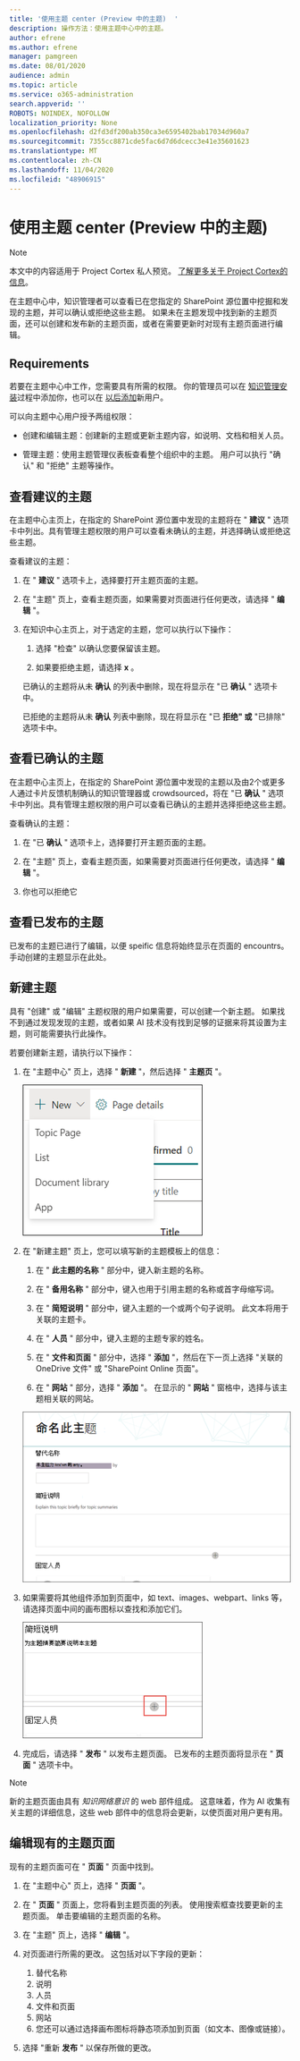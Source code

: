 ```yaml
---
title: '使用主题 center (Preview 中的主题)  '
description: 操作方法：使用主题中心中的主题。
author: efrene
ms.author: efrene
manager: pamgreen
ms.date: 08/01/2020
audience: admin
ms.topic: article
ms.service: o365-administration
search.appverid: ''
ROBOTS: NOINDEX, NOFOLLOW
localization_priority: None
ms.openlocfilehash: d2fd3df200ab350ca3e6595402bab17034d960a7
ms.sourcegitcommit: 7355cc8871cde5fac6d7d6dcecc3e41e35601623
ms.translationtype: MT
ms.contentlocale: zh-CN
ms.lasthandoff: 11/04/2020
ms.locfileid: "48906915"
---
```

# <a name="work-with-topics-in-the-topic-center-preview"></a>使用主题 center (Preview 中的主题) 

> [!Note] 
> 本文中的内容适用于 Project Cortex 私人预览。 [了解更多关于 Project Cortex的信息](https://aka.ms/projectcortex)。


在主题中心中，知识管理者可以查看已在您指定的 SharePoint 源位置中挖掘和发现的主题，并可以确认或拒绝这些主题。 如果未在主题发现中找到新的主题页面，还可以创建和发布新的主题页面，或者在需要更新时对现有主题页面进行编辑。

## <a name="requirements"></a>Requirements

若要在主题中心中工作，您需要具有所需的权限。 你的管理员可以在 [知识管理安装](set-up-knowledge-network.md)过程中添加你，也可以在 [以后添加](give-user-permissions-to-the-topic-center.md)新用户。

可以向主题中心用户授予两组权限：

- 创建和编辑主题：创建新的主题或更新主题内容，如说明、文档和相关人员。

- 管理主题：使用主题管理仪表板查看整个组织中的主题。 用户可以执行 "确认" 和 "拒绝" 主题等操作。


## <a name="review-suggested-topics"></a>查看建议的主题

在主题中心主页上，在指定的 SharePoint 源位置中发现的主题将在 " **建议** " 选项卡中列出。具有管理主题权限的用户可以查看未确认的主题，并选择确认或拒绝这些主题。


查看建议的主题：

1. 在 " **建议** " 选项卡上，选择要打开主题页面的主题。</br>

2. 在 "主题" 页上，查看主题页面，如果需要对页面进行任何更改，请选择 " **编辑** "。

3. 在知识中心主页上，对于选定的主题，您可以执行以下操作：

    1. 选择 "检查" 以确认您要保留该主题。
    
    1. 如果要拒绝主题，请选择 **x** 。

    已确认的主题将从未 **确认** 的列表中删除，现在将显示在 "已 **确认** " 选项卡中。

    已拒绝的主题将从未 **确认** 列表中删除，现在将显示在 "已 **拒绝" 或** "已排除" 选项卡中。

## <a name="review-confirmed-topics"></a>查看已确认的主题

在主题中心主页上，在指定的 SharePoint 源位置中发现的主题以及由2个或更多人通过卡片反馈机制确认的知识管理器或 crowdsourced，将在 "已 **确认** " 选项卡中列出。具有管理主题权限的用户可以查看已确认的主题并选择拒绝这些主题。


查看确认的主题：

1. 在 "已 **确认** " 选项卡上，选择要打开主题页面的主题。</br>

2. 在 "主题" 页上，查看主题页面，如果需要对页面进行任何更改，请选择 " **编辑** "。

3. 你也可以拒绝它

## <a name="review-published-topics"></a>查看已发布的主题
已发布的主题已进行了编辑，以便 speific 信息将始终显示在页面的 encountrs。 手动创建的主题显示在此处。

   
## <a name="create-a-new-topic"></a>新建主题

具有 "创建" 或 "编辑" 主题权限的用户如果需要，可以创建一个新主题。 如果找不到通过发现发现的主题，或者如果 AI 技术没有找到足够的证据来将其设置为主题，则可能需要执行此操作。

若要创建新主题，请执行以下操作：

1. 在 "主题中心" 页上，选择 " **新建** "，然后选择 " **主题页** "。

    ![新主题](../media/content-understanding/k-new-topic.png)

2. 在 "新建主题" 页上，您可以填写新的主题模板上的信息：

    1. 在 " **此主题的名称** " 部分中，键入新主题的名称。
    
    1. 在 " **备用名称** " 部分中，键入也用于引用主题的名称或首字母缩写词。
    
    1. 在 " **简短说明** " 部分中，键入主题的一个或两个句子说明。 此文本将用于关联的主题卡。
    
    1. 在 " **人员** " 部分中，键入主题的主题专家的姓名。
    
    1. 在 " **文件和页面** " 部分中，选择 " **添加** "，然后在下一页上选择 "关联的 OneDrive 文件" 或 "SharePoint Online 页面"。
    
    1. 在 " **网站** " 部分，选择 " **添加** "。 在显示的 "  **网站** " 窗格中，选择与该主题相关联的网站。

    ![新主题页面](../media/content-understanding/k-new-topic-page.png)
    
3. 如果需要将其他组件添加到页面中，如 text、images、webpart、links 等，请选择页面中间的画布图标以查找和添加它们。

    ![将项目添加到页面](../media/content-understanding/static-icon.png)

4. 完成后，请选择 " **发布** " 以发布主题页面。 已发布的主题页面将显示在 " **页面** " 选项卡中。

> [!Note] 
> 新的主题页面由具有 *知识网络意识* 的 web 部件组成。 这意味着，作为 AI 收集有关主题的详细信息，这些 web 部件中的信息将会更新，以使页面对用户更有用。


## <a name="edit-an-existing-topic-page"></a>编辑现有的主题页面

现有的主题页面可在 " **页面** " 页面中找到。 

1. 在 "主题中心" 页上，选择 " **页面** "。

2. 在 " **页面** " 页面上，您将看到主题页面的列表。 使用搜索框查找要更新的主题页面。 单击要编辑的主题页面的名称。

3. 在 "主题" 页上，选择 " **编辑** "。

4. 对页面进行所需的更改。 这包括对以下字段的更新：

    1. 替代名称
    1. 说明
    1. 人员
    1. 文件和页面
    1. 网站
    1. 您还可以通过选择画布图标将静态项添加到页面（如文本、图像或链接）。

5. 选择 "重新 **发布** " 以保存所做的更改。

<!--## See also-->


